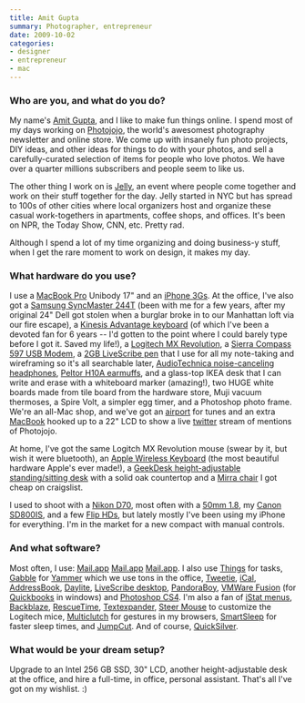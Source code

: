 ```yaml
---
title: Amit Gupta
summary: Photographer, entrepreneur
date: 2009-10-02
categories:
- designer
- entrepreneur
- mac
---
```


### Who are you, and what do you do?

My name's [Amit Gupta](http://www.amitgupta.com/ "Amit's website."), and I like to make fun things online. I spend most of my days working on [Photojojo](http://www.photojojo.com/ "The very popular photography newsletter."), the world's awesomest photography newsletter and online store. We come up with insanely fun photo projects, DIY ideas, and other ideas for things to do with your photos, and sell a carefully-curated selection of items for people who love photos. We have over a quarter millions subscribers and people seem to like us.

The other thing I work on is [Jelly](http://workatjelly.com/ "A Jelly is a casual working event for geeks."), an event where people come together and work on their stuff together for the day. Jelly started in NYC but has spread to 100s of other cities where local organizers host and organize these casual work-togethers in apartments, coffee shops, and offices. It's been on NPR, the Today Show, CNN, etc. Pretty rad.

Although I spend a lot of my time organizing and doing business-y stuff, when I get the rare moment to work on design, it makes my day.

### What hardware do you use?

I use a [MacBook Pro][macbook-pro] Unibody 17" and an [iPhone 3Gs][iphone-3gs]. At the office, I've also got a [Samsung SyncMaster 244T][syncmaster-244t] (been with me for a few years, after my original 24" Dell got stolen when a burglar broke in to our Manhattan loft via our fire escape), a [Kinesis Advantage keyboard][advantage] (of which I've been a devoted fan for 6 years -- I'd gotten to the point where I could barely type before I got it. Saved my life!), a [Logitech MX Revolution][mx-revolution], a [Sierra Compass 597 USB Modem][compass-597], a [2GB LiveScribe pen][pulse-smartpen] that I use for all my note-taking and wireframing so it's all searchable later, [AudioTechnica noise-canceling headphones][ath-anc7b], [Peltor H10A earmuffs][optime-105], and a glass-top IKEA desk that I can write and erase with a whiteboard marker (amazing!), two HUGE white boards made from tile board from the hardware store, Muji vacuum thermoses, a Spire Volt, a simpler egg timer, and a Photoshop photo frame. We're an all-Mac shop, and we've got an [airport][airport-express] for tunes and an extra [MacBook][] hooked up to a 22" LCD to show a live [twitter][] stream of mentions of Photojojo.

At home, I've got the same Logitch MX Revolution mouse (swear by it, but wish it were bluetooth), an [Apple Wireless Keyboard][keyboard] (the most beautiful hardware Apple's ever made!), a [GeekDesk height-adjustable standing/sitting desk][geekdesk] with a solid oak countertop and a [Mirra chair][mirra] I got cheap on craigslist.

I used to shoot with a [Nikon D70][d70], most often with a [50mm 1.8][af-nikkor-50mm-f1.8d], my [Canon SD800IS][powershot-sd800], and a few [Flip HDs][flip-ultra-hd], but lately mostly I've been using my iPhone for everything. I'm in the market for a new compact with manual controls.

### And what software?

Most often, I use: [Mail.app][mail] [Mail.app][mail] [Mail.app][mail]. I also use [Things][] for tasks, [Gabble][] for [Yammer][] which we use tons in the office, [Tweetie][], [iCal][], [AddressBook][address-book], [Daylite][], [LiveScribe desktop][livescribe-desktop], [PandoraBoy][], [VMWare Fusion][vmware-fusion] (for [Quickbooks][] in windows) and [Photoshop CS4][photoshop]. I'm also a fan of [iStat menus][istat-menus], [Backblaze][], [RescueTime][], [Textexpander][], [Steer Mouse][steermouse] to customize the Logitech mice, [Multiclutch][] for gestures in my browsers, [SmartSleep][] for faster sleep times, and [JumpCut][]. And of course, [QuickSilver][].

### What would be your dream setup?

Upgrade to an Intel 256 GB SSD, 30" LCD, another height-adjustable desk at the office, and hire a full-time, in office, personal assistant. That's all I've got on my wishlist. :)

[address-book]: http://web.archive.org/web/20191014200329/https://support.apple.com/en-us/HT201728 "A contacts application included with Mac OS X."
[advantage]: http://web.archive.org/web/20170120131549/http://www.kinesis-ergo.com:80/shop/advantage-for-pc-mac/ "A fancy ergonomic keyboard."
[af-nikkor-50mm-f1.8d]: https://www.nikonusa.com/en/Nikon-Products/Product/Camera-Lenses/2137/AF-NIKKOR-50mm-f%252F1.8D.html "A lens for SLR cameras."
[airport-express]: https://en.wikipedia.org/wiki/AirPort_Express "A small wireless access point."
[ath-anc7b]: http://web.archive.org/web/20230502141622/https://www.audio-technica.com/en-us/ath-anc7b "Noise-cancelling headphones."
[backblaze]: http://web.archive.org/web/20230716083556/https://www.backblaze.com/cloud-backup.html "Online backup."
[compass-597]: http://web.archive.org/web/20201121005857/http://www.amazon.com/Compass-597-EVDO-Modem-Sprint/dp/B001HYV6A6/ "A USB device for EVDO access."
[d70]: https://www.nikonusa.com/en/nikon-products/product/dslr-cameras/d70.html "A 6.1 megapixel digital SLR camera."
[daylite]: https://www.marketcircle.com "Business productivity software."
[flip-ultra-hd]: https://en.wikipedia.org/wiki/Flip_Video "A compact HD video recorder."
[gabble]: http://web.archive.org/web/20211017195135/https://www.macupdate.com/app/mac/31552/gabble "A Mac client for the Yammer messaging platform."
[geekdesk]: http://web.archive.org/web/20230601102958/https://www.geekdesk.com/ "An electronic, height-adjustable desk."
[ical]: https://en.wikipedia.org/wiki/Calendar_(Apple) "The calendar software included with macOS."
[iphone-3gs]: https://en.wikipedia.org/wiki/IPhone_3GS "A 3 megapixel smartphone."
[istat-menus]: https://bjango.com/mac/istatmenus/ "A collection of Mac OS X menu items for monitoring your system."
[jumpcut]: https://jumpcut.sourceforge.net/ "A clipboard buffer for Mac OS X."
[keyboard]: https://www.apple.com/us/shop/goto/mac/accessories "The keyboard."
[livescribe-desktop]: http://web.archive.org/web/20200512132200/http://www.livescribe.com:80/site/echo-setup/ "Software for reading input (notes, audio) from the Pulse smart pen."
[macbook-pro]: https://www.apple.com/macbook-pro/ "A laptop."
[macbook]: https://en.wikipedia.org/wiki/MacBook "A laptop."
[mail]: https://en.wikipedia.org/wiki/Mail_(application) "The default Mac OS X mail client."
[mirra]: https://www.hermanmiller.com/products/seating/office-chairs/mirra-2-chairs/ "An ergonomic work chair."
[multiclutch]: https://github.com/quicklywilliam/multiclutch "Gesture software for Mac OS X."
[mx-revolution]: http://web.archive.org/web/20230224223512/https://www.amazon.com/Logitech-Revolution-Cordless-Laser-Mouse/dp/B000HCT12O "A wireless laser mouse."
[optime-105]: http://web.archive.org/web/20210226150241/http://www.amazon.com/3M-Peltor-H10A-Optime-Earmuff/dp/B00009LI4K "Over the head earmuffs."
[pandoraboy]: https://github.com/jnjosh/PandoraBoy "Mac software for controlling Pandora via hotkeys or the Apple Remote."
[photoshop]: https://www.adobe.com/products/photoshop.html "A bitmap image editor."
[powershot-sd800]: http://web.archive.org/web/20230706192327/https://www.amazon.com/Canon-PowerShot-Digital-Image-Stabilized-Optical/dp/B000HAOVGM "A 7.1 megapixel compact digital camera."
[pulse-smartpen]: https://en.wikipedia.org/wiki/Pulse_Smartpen#The_Smartpen "A digital pen that stores what you write."
[quickbooks]: http://web.archive.org/web/20230524094339/https://quickbooks.intuit.com/ "Business accounting software for Windows."
[quicksilver]: https://qsapp.com/ "A data manipulator and launcher for the Mac."
[rescuetime]: https://www.rescuetime.com/ "A Web-based time tracking and productivity suite."
[smartsleep]: https://www.jinx.de/SmartSleep.html "A Mac OS X prefpane to give you control over your computer's sleep states."
[steermouse]: https://www.plentycom.jp/en/steermouse/ "A custom Mac mouse driver with extra features."
[syncmaster-244t]: https://www.cnet.com/reviews/samsung-syncmaster-244t-review/ "A 24 inch LCD monitor."
[textexpander]: https://textexpander.com/ "A Mac app for adding custom abbreviations for often-used text."
[things]: https://culturedcode.com/things/ "A task management application for the Mac."
[tweetie]: https://en.wikipedia.org/wiki/Tweetie "A Twitter client for the Mac."
[twitter]: http://web.archive.org/web/20230525035323/https://twitter.com/ "An online micro-blogging platform."
[vmware-fusion]: http://web.archive.org/web/20221223060906/https://www.vmware.com/products/fusion.html "A PC emulator for the Mac."
[yammer]: https://www.yammer.com/ "An enterprise messaging platform."
